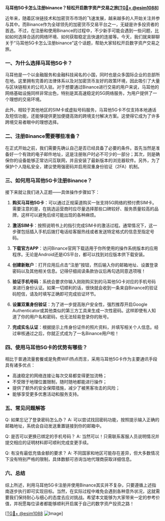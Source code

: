 **马耳他5G卡怎么注册binance？轻松开启数字资产交易之旅[[TG💪+ @esim1088](https://t.me/s/esim1088)]**

近年来，随着区块链技术和加密货币市场的飞速发展，越来越多的人开始关注并参与其中。而Binance作为全球领先的加密货币交易平台之一，无疑是许多投资者的首选。不过，在注册和使用Binance的过程中，不少新手可能会遇到一些问题，比如如何选择合适的网络环境、如何获取稳定且快速的连接等。今天，我们就来聊聊关于“马耳他5G卡怎么注册binance”这个话题，帮助大家轻松开启数字资产交易之旅。

### 一、为什么选择马耳他5G卡？

马耳他是一个以金融服务和金融科技闻名的小国，同时也是众多国际企业的总部所在地。这里拥有完善的法律体系以及对加密货币友好的政策环境，因此吸引了大量与区块链相关的公司入驻。对于想要通过Binance进行交易的用户来说，马耳他的网络基础设施同样非常出色，特别是其高速稳定的5G网络服务，为用户提供了一个理想的交易环境。

此外，相较于其他地区的SIM卡或虚拟号码服务，马耳他5G卡不仅支持本地通话及短信功能，还能够提供更加便捷高效的跨境支付解决方案。这使得它成为了许多跨境交易者眼中的理想选择。

### 二、注册Binance需要哪些准备？

在正式开始之前，我们需要先确认自己是否已经具备了必要的条件。首先当然是准备好一个有效的电子邮件地址，这是注册账户时必不可少的一部分；其次，则是确保你的设备能够正常访问互联网，并且安装了最新版本的浏览器软件。另外，为了保护个人隐私安全，建议使用强密码并启用双重身份验证（2FA）机制。

### 三、如何用马耳他5G卡注册Binance？

接下来就让我们进入正题——具体操作步骤如下：

1. **购买马耳他5G卡**：可以通过正规渠道购买一张支持5G网络的预付费SIM卡。需要注意的是，在挑选运营商时应尽量选择那些口碑较好、服务质量较高的品牌，这样可以避免后续可能出现的各种麻烦。
   
2. **激活SIM卡**：按照说明书上的指引完成SIM卡的激活过程。通常情况下，这一步骤包括插入手机后拨打电话给客服热线或者发送特定格式的信息至指定号码。

3. **下载官方APP**：访问Binance官网下载适用于你所使用的操作系统版本的应用程序。无论是Android还是iOS平台，都可以找到对应版本供下载安装。

4. **创建新账户**：打开应用后点击“注册”按钮，然后输入你的邮箱地址、设置登录密码以及其他相关信息。记得仔细阅读条款协议后再勾选同意选项哦！

5. **验证手机号码**：系统会要求你输入刚刚购买到的马耳他5G卡对应的手机号码来进行身份认证。如果一切顺利的话，很快就会收到一条来自Binance的验证码短信，请及时填写正确即可完成验证环节。

6. **设置双重身份验证**：为了进一步提高账户安全性，强烈推荐开启Google Authenticator或其他类似的第三方工具来生成一次性密码。这样即使有人知道了你的用户名和密码，也无法轻易登录你的账号。

7. **完成实名认证**：根据提示上传身份证件的照片资料，并填写相关个人信息。经过审核通过之后，你就正式成为了一名Binance用户啦！

### 四、使用马耳他5G卡的优势有哪些？

相比于普通流量套餐或是免费WiFi热点而言，采用马耳他5G卡作为主要通讯手段具有诸多优点：

- 高速稳定的网络连接让每次交易都变得更加流畅；
- 不受限于地理位置限制，随时随地都能进行操作；
- 提供了额外的安全保障措施，减少了被黑客攻击的风险；
- 能够享受更多优惠活动和服务支持。

### 五、常见问题解答

Q: 如果忘记了登录密码怎么办？
A: 可以尝试找回密码功能，按照提示输入正确的邮箱地址，系统会自动发送重置链接到你的邮箱中。

Q: 是否可以更换已绑定的手机号码？
A: 当然可以！只需联系客服人员说明情况并提交相应的证明材料即可顺利完成变更手续。

Q: 有没有最低充值金额的要求？
A: 不同国家和地区可能存在差异，但大多数情况下没有特别严格的限制，具体数额可咨询当地代理商获取详细信息。

### 六、总结

综上所述，利用马耳他5G卡注册并使用Binance其实并不复杂，只要遵循上述指南逐步执行即可实现目标。当然，在实际过程中难免会遇到各种意外状况，这就需要我们保持耐心与细心的态度去应对挑战。希望本文能够为大家带来一定的参考价值，并祝愿每位读者都能够顺利开启属于自己的数字资产投资之路！

[[TG💪+ @esim1088](https://t.me/s/esim1088) ![Image](https://i.postimg.cc/4NQfJmqS/Snipaste-2025-05-13-00-14-12.png)]